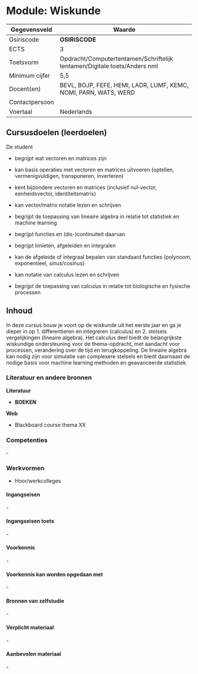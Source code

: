 # Module: __Wiskunde__

| Gegevensveld  | Waarde |
| ------------- | ------------- |
| Osiriscode  | __OSIRISCODE__  |
| ECTS  | 3 |
| Toetsvorm  | Opdracht/Computertentamen/Schriftelijk tentamen/Digitale toets/Anders nml |
| Minimum cijfer  | 5,5 |
| Docent(en)  | BEVL, BOJP, FEFE, HEMI, LADR, LUMF, KEMC, NOMI, PARN, WATS, WERD |
| Contactpersoon  |  |
| Voertaal  | Nederlands |

## Cursusdoelen (leerdoelen)

De student

- begrijpt wat vectoren en matrices zijn
- kan basis operaties met vectoren en matrices uitvoeren (optellen, vermenigvuldigen, transponeren, inverteren)
- kent bijzondere vectoren en matrices (inclusief nul-vector, eenheidsvector, identiteitsmatrix)
- kan vector/matrix notatie lezen en schrijven
- begrijpt de toepassing van lineaire algebra in relatie tot statistiek en machine learning

- begrijpt functies en (dis-)continuiteit daarvan
- begrijpt limieten, afgeleiden en integralen
- kan de afgeleide of integraal bepalen van standaard functies (polynoom, exponentieel, sinus/cosinus)
- kan notatie van calculus lezen en schrijven
- begrijpt de toepassing van calculus in relatie tot biologische en fysische processen


## Inhoud

In deze cursus bouw je voort op de wiskunde uit het eerste jaar en ga je dieper in op 1. differentieren en integreren 
(calculus) en 2. stelsels vergelijkingen (lineaire algebra). Het calculus deel biedt de belangrijkste wiskundige 
ondersteuning voor de thema-opdracht, met aandacht voor processen, verandering over de tijd en terugkoppeling. De lineaire 
algebra kan nodig zijn voor simulatie van complexere stelsels en biedt daarnaast de nodige basis voor machine learning 
methoden en geavanceerde statistiek.


### Literatuur en andere bronnen

**Literatuur**  
- __BOEKEN__

**Web**
- Blackboard course thema XX

### Competenties
\-

### Werkvormen  

- Hoor/werkcolleges

#### Ingangseisen 
\- 

#### Ingangseisen toets
\- 

#### Voorkennis
\-

#### Voorkennis kan worden opgedaan met
\-

#### Bronnen van zelfstudie
\-

#### Verplicht materiaal
\-

#### Aanbevolen materiaal
\-

